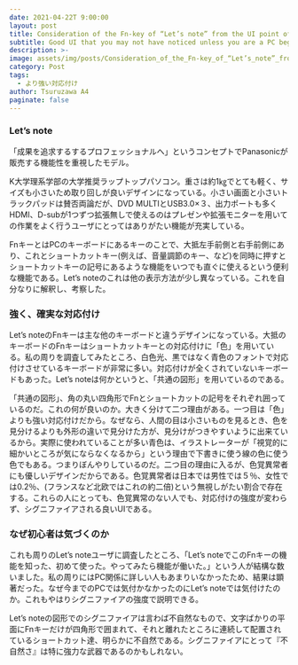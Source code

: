 ```yaml
---
date: 2021-04-22T 9:00:00
layout: post
title: Consideration of the Fn-key of “Let’s note” from the UI point of view
subtitle: Good UI that you may not have noticed unless you are a PC beginner.
description: >-
image: assets/img/posts/Consideration_of_the_Fn-key_of_“Let’s_note”_from_the_UI_point_of_view/image1.jpg
category: Post
tags: 
  - より強い対応付け
author: Tsuruzawa A4
paginate: false
---
```


### Let’s note
 「成果を追求するするプロフェッショナルへ」というコンセプトでPanasonicが販売する機能性を重視したモデル。

K大学理系学部の大学推奨ラップトップパソコン。重さは約1㎏でとても軽く、サイズも小さいため取り回しが良いデザインになっている。小さい画面と小さいトラックパッドは賛否両論だが、DVD
MULTIとUSB3.0×３、出力ポートも多くHDMI、D-subが1つずつ拡張無しで使えるのはプレゼンや拡張モニターを用いての作業をよく行うユーザにとってはありがたい機能が充実している。

 FnキーとはPCのキーボードにあるキーのことで、大抵左手前側と右手前側にあり、これとショートカットキー(例えば、音量調節のキー、など)を同時に押すとショートカットキーの記号にあるような機能をいつでも直ぐに使えるという便利な機能である。Let’s
noteのこれは他の表示方法が少し異なっている。これを自分なりに解釈し、考察した。

### 強く、確実な対応付け
 Let’s
noteのFnキーは主な他のキーボードと違うデザインになっている。大抵のキーボードのFnキーはショートカットキーとの対応付けに「色」を用いている。私の周りを調査してみたところ、白色光、黒ではなく青色のフォントで対応付けさせているキーボードが非常に多い。対応付けが全くされていないキーボードもあった。Let’s
noteは何かというと、「共通の図形」を用いているのである。

 「共通の図形」、角の丸い四角形でFnとショートカットの記号をそれぞれ囲っているのだ。これの何が良いのか。大きく分けて二つ理由がある。一つ目は「色」よりも強い対応付けだから。なぜなら、人間の目は小さいものを見るとき、色を見分けるよりも外形の違いで見分けた方が、見分けがつきやすいように出来ているから。実際に使われていることが多い青色は、イラストレーターが「視覚的に細かいところが気にならなくなるから」という理由で下書きに使う線の色に使う色でもある。つまりぼんやりしているのだ。二つ目の理由に入るが、色覚異常者にも優しいデザインだからである。色覚異常者は日本では男性では５％、女性では0.2％、(フランスなど北欧ではこれの約二倍)という無視しがたい割合で存在する。これらの人にとっても、色覚異常のない人でも、対応付けの強度が変わらず、シグニファイアされる良いUIである。

### なぜ初心者は気づくのか
 これも周りのLet’s noteユーザに調査したところ、「Let’s
noteでこのFnキーの機能を知った、初めて使った。やってみたら機能が働いた。」という人が結構な数いました。私の周りにはPC関係に詳しい人もあまりいなかったため、結果は顕著だった。なぜ今までのPCでは気付かなかったのにLet’s
noteでは気付けたのか。これもやはりシグニファイアの強度で説明できる。

 Let’s
noteの図形でのシグニファイアは言わば不自然なもので、文字ばかりの平面にFnキーだけが四角形で囲まれて、それと離れたところに連続して配置されているショートカット達、明らかに不自然である。シグニファイアにとって『不自然さ』は特に強力な武器であるのかもしれない。
